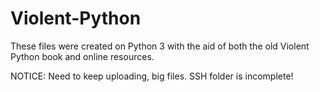 # Violent-Python

These files were created on Python 3 with the aid of both the old Violent Python book and online resources.

NOTICE: Need to keep uploading, big files. SSH folder is incomplete!
